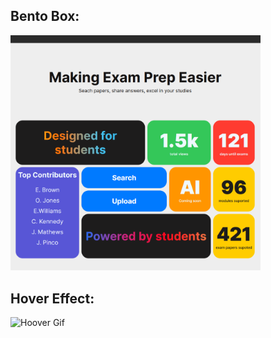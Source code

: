 ## Bento Box:
<img src="./BentoBox/images/Screenshot.png" alt="BentoScreenshot" width="400"/>


## Hover Effect:
<img src="./HooverEffect/images/showcase.gif" alt="Hoover Gif" width="400"/>
